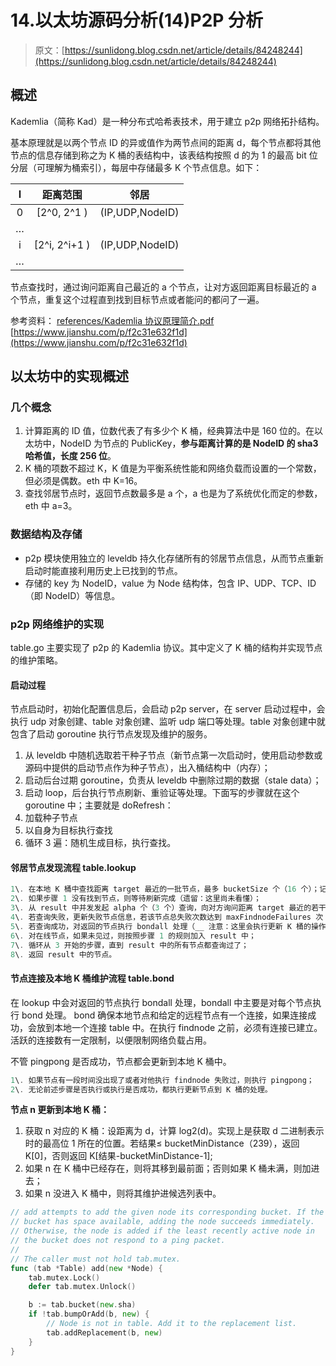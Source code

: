 # 14.以太坊源码分析(14)P2P 分析

> 原文：[https://sunlidong.blog.csdn.net/article/details/84248244](https://sunlidong.blog.csdn.net/article/details/84248244)

## 概述

Kademlia（简称 Kad）是一种分布式哈希表技术，用于建立 p2p 网络拓扑结构。

基本原理就是以两个节点 ID 的异或值作为两节点间的距离 d，每个节点都将其他节点的信息存储到称之为 K 桶的表结构中，该表结构按照 d 的为 1 的最高 bit 位分层（可理解为桶索引），每层中存储最多 K 个节点信息。如下：

| I | 距离范围 | 邻居 |
| :-: | :-: | :-: |
| 0 | [2^0, 2^1 ) | (IP,UDP,NodeID)
… |
| i | [2^i, 2^i+1 ) | (IP,UDP,NodeID)
… |

节点查找时，通过询问距离自己最近的 a 个节点，让对方返回距离目标最近的 a 个节点，重复这个过程直到找到目标节点或者能问的都问了一遍。

参考资料：
[references/Kademlia 协议原理简介.pdf](references/Kademlia%E5%8D%8F%E8%AE%AE%E5%8E%9F%E7%90%86%E7%AE%80%E4%BB%8B.pdf)
[https://www.jianshu.com/p/f2c31e632f1d](https://www.jianshu.com/p/f2c31e632f1d)

## 以太坊中的实现概述

### 几个概念

1.  计算距离的 ID 值，位数代表了有多少个 K 桶，经典算法中是 160 位的。在以太坊中，NodeID 为节点的 PublicKey，**参与距离计算的是 NodeID 的 sha3 哈希值，长度 256 位**。
2.  K 桶的项数不超过 K，K 值是为平衡系统性能和网络负载而设置的一个常数，但必须是偶数。eth 中 K=16。
3.  查找邻居节点时，返回节点数最多是 a 个，a 也是为了系统优化而定的参数，eth 中 a=3。

### 数据结构及存储

*   p2p 模块使用独立的 leveldb 持久化存储所有的邻居节点信息，从而节点重新启动时能直接利用历史上已找到的节点。
*   存储的 key 为 NodeID，value 为 Node 结构体，包含 IP、UDP、TCP、ID（即 NodeID）等信息。

### p2p 网络维护的实现

table.go 主要实现了 p2p 的 Kademlia 协议。其中定义了 K 桶的结构并实现节点的维护策略。

#### 启动过程

节点启动时，初始化配置信息后，会启动 p2p server，在 server 启动过程中，会执行 udp 对象创建、table 对象创建、监听 udp 端口等处理。table 对象创建中就包含了启动 goroutine 执行节点发现及维护的服务。

1.  从 leveldb 中随机选取若干种子节点（新节点第一次启动时，使用启动参数或源码中提供的启动节点作为种子节点），出入桶结构中（内存）；
2.  启动后台过期 goroutine，负责从 leveldb 中删除过期的数据（stale data）；
3.  启动 loop，后台执行节点刷新、重验证等处理。下面写的步骤就在这个 goroutine 中；主要就是 doRefresh：
4.  加载种子节点
5.  以自身为目标执行查找
6.  循环 3 遍：随机生成目标，执行查找。

#### 邻居节点发现流程 table.lookup

```go
1\. 在本地 K 桶中查找距离 target 最近的一批节点，最多 bucketSize 个（16 个）；记为 result；（节点加入 result 的逻辑：从列表中查找节点 i，使得 d(i,target) > d(n,target)；如果列表中还有空间，直接加入节点 n；如果找到了有效的 i，则用 n 替换 i 位置的节点）
2\. 如果步骤 1 没有找到节点，则等待刷新完成（遗留：这里尚未看懂）；
3\. 从 result 中并发发起 alpha 个（3 个）查询，向对方询问距离 target 最近的若干节点（udp.findnode）；
4\. 若查询失败，更新失败节点信息，若该节点总失败次数达到 maxFindnodeFailures 次（5 次），则从本地移除该节点信息；
5\. 若查询成功，对返回的节点执行 bondall 处理（__ 注意：这里会执行更新 K 桶的操作，不管 pingpong 是否成功，都会加入 K 桶。__ 如果某个节点总是连不上，会被刷新机制删掉的），去掉不在线节点；对在线节点建立连接；
6\. 对在线节点，如果未见过，则按照步骤 1 的规则加入 result 中；
7\. 循环从 3 开始的步骤，直到 result 中的所有节点都查询过了；
8\. 返回 result 中的节点。 
```

#### 节点连接及本地 K 桶维护流程 table.bond

在 lookup 中会对返回的节点执行 bondall 处理，bondall 中主要是对每个节点执行 bond 处理。
bond 确保本地节点和给定的远程节点有一个连接，如果连接成功，会放到本地一个连接 table 中。在执行 findnode 之前，必须有连接已建立。活跃的连接数有一定限制，以便限制网络负载占用。

不管 pingpong 是否成功，节点都会更新到本地 K 桶中。

```go
1\. 如果节点有一段时间没出现了或者对他执行 findnode 失败过，则执行 pingpong；
2\. 无论前述步骤是否执行或执行是否成功，都执行更新节点到 K 桶的处理。 
```

**节点 n 更新到本地 K 桶：**

1.  获取 n 对应的 K 桶：设距离为 d，计算 log2(d)。实现上是获取 d 二进制表示时的最高位 1 所在的位置。若结果≤ bucketMinDistance（239），返回 K[0]，否则返回 K[结果-bucketMinDistance-1];
2.  如果 n 在 K 桶中已经存在，则将其移到最前面；否则如果 K 桶未满，则加进去；
3.  如果 n 没进入 K 桶中，则将其维护进候选列表中。

```go
// add attempts to add the given node its corresponding bucket. If the
// bucket has space available, adding the node succeeds immediately.
// Otherwise, the node is added if the least recently active node in
// the bucket does not respond to a ping packet.
//
// The caller must not hold tab.mutex.
func (tab *Table) add(new *Node) {
    tab.mutex.Lock()
    defer tab.mutex.Unlock()

    b := tab.bucket(new.sha)
    if !tab.bumpOrAdd(b, new) {
        // Node is not in table. Add it to the replacement list.
        tab.addReplacement(b, new)
    }
} 
```
